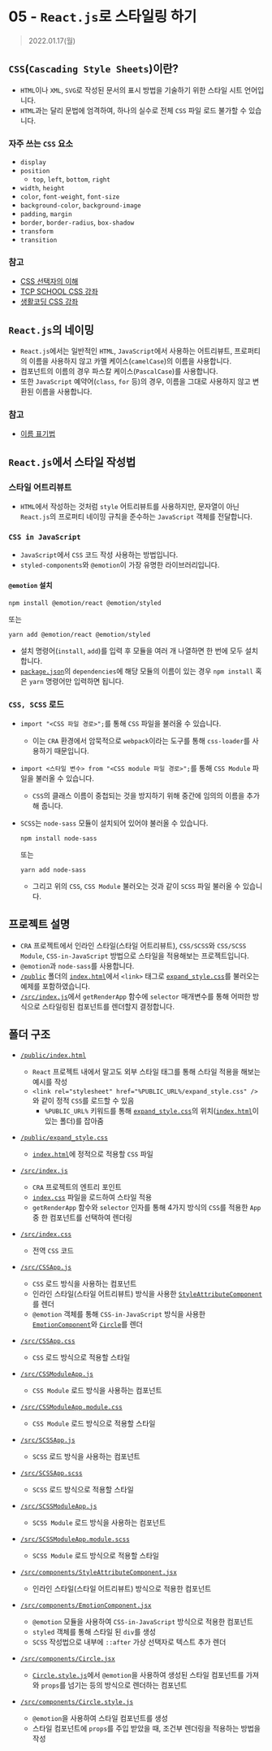 # 05 - `React.js`로 스타일링 하기

> 2022.01.17(월)

## `CSS`(`Cascading Style Sheets`)이란?

- `HTML`이나 `XML`, `SVG`로 작성된 문서의 표시 방법을 기술하기 위한 스타일 시트 언어입니다.
- `HTML`과는 달리 문법에 엄격하여, 하나의 실수로 전체 `CSS` 파일 로드 불가할 수 있습니다.

### 자주 쓰는 `CSS` 요소

- `display`
- `position`
  - `top`, `left`, `bottom`, `right`
- `width`, `height`
- `color`, `font-weight`, `font-size`
- `background-color`, `background-image`
- `padding`, `margin`
- `border`, `border-radius`, `box-shadow`
- `transform`
- `transition`

### 참고

- [CSS 선택자의 이해](https://www.nextree.co.kr/p8468/)
- [TCP SCHOOL CSS 강좌](http://www.tcpschool.com/css/intro)
- [생활코딩 CSS 강좌](https://opentutorials.org/course/2418)

## `React.js`의 네이밍

- `React.js`에서는 일반적인 `HTML`, `JavaScript`에서 사용하는 어트리뷰트, 프로퍼티의 이름을 사용하지 않고 카멜 케이스(`camelCase`)의 이름을 사용합니다.
- 컴포넌트의 이름의 경우 파스칼 케이스(`PascalCase`)를 사용합니다.
- 또한 `JavaScript` 예약어(`class`, `for` 등)의 경우, 이름을 그대로 사용하지 않고 변환된 이름을 사용합니다.

### 참고

- [이름 표기법](https://velog.io/@leyuri/%ED%91%9C%EA%B8%B0%EB%B2%95-%EC%8A%A4%EB%84%A4%EC%9D%B4%ED%81%AC-%EC%BC%80%EC%9D%B4%EC%8A%A4-%ED%8C%8C%EC%8A%A4%EC%B9%BC-%EC%BC%80%EC%9D%B4%EC%8A%A4-%EC%B9%B4%EB%A9%9C-%EC%BC%80%EC%9D%B4%EC%8A%A4)

## `React.js`에서 스타일 작성법

### 스타일 어트리뷰트

- `HTML`에서 작성하는 것처럼 `style` 어트리뷰트를 사용하지만, 문자열이 아닌 `React.js`의 프로퍼티 네이밍 규칙을 준수하는 `JavaScript` 객체를 전달합니다.

### `CSS in JavaScript`

- `JavaScript`에서 `CSS` 코드 작성 사용하는 방법입니다.
- `styled-components`와 `@emotion`이 가장 유명한 라이브러리입니다.

#### `@emotion` 설치

```shell
npm install @emotion/react @emotion/styled
```

또는

```shell
yarn add @emotion/react @emotion/styled
```

- 설치 명령어(`install`, `add`)를 입력 후 모듈을 여러 개 나열하면 한 번에 모두 설치합니다.
- [`package.json`](./package.json)의 `dependencies`에 해당 모듈의 이름이 있는 경우 `npm install` 혹은 `yarn` 명령어만 입력하면 됩니다.

### `CSS, SCSS` 로드

- `import "<CSS 파일 경로>";`를 통해 `CSS` 파일을 불러올 수 있습니다.

  - 이는 `CRA` 환경에서 암묵적으로 `webpack`이라는 도구를 통해 `css-loader`를 사용하기 때문입니다.

- `import <스타일 변수> from "<CSS module 파일 경로>";`를 통해 `CSS Module` 파일을 불러올 수 있습니다.

  - `CSS`의 클래스 이름이 중첩되는 것을 방지하기 위해 중간에 임의의 이름을 추가해 줍니다.

- `SCSS`는 `node-sass` 모듈이 설치되어 있어야 불러올 수 있습니다.

  ```shell
  npm install node-sass
  ```

  또는

  ```shell
  yarn add node-sass
  ```

  - 그리고 위의 `CSS`, `CSS Module` 불러오는 것과 같이 `SCSS` 파일 불러올 수 있습니다.

## 프로젝트 설명

- `CRA` 프로젝트에서 인라인 스타일(스타일 어트리뷰트), `CSS/SCSS`와 `CSS/SCSS Module`, `CSS-in-JavaScript` 방법으로 스타일을 적용해보는 프로젝트입니다.
- `@emotion`과 `node-sass`를 사용합니다.
- [`/public`](./public) 폴더의 [`index.html`](./public/index.html)에서 `<link>` 태그로 [`expand_style.css`](./public/expand_style.css)를 불러오는 예제를 포함하였습니다.
- [`/src/index.js`](./src/index.js)에서 `getRenderApp` 함수에 `selector` 매개변수를 통해 어떠한 방식으로 스타일링된 컴포넌트를 렌더할지 결정합니다.

## 폴더 구조

- [`/public/index.html`](./public/index.html)

  - `React` 프로젝트 내에서 말고도 외부 스타일 태그를 통해 스타일 적용을 해보는 예시를 작성
  - `<link rel="stylesheet" href="%PUBLIC_URL%/expand_style.css" />`와 같이 정적 `CSS`를 로드할 수 있음
    - `%PUBLIC_URL%` 키워드를 통해 [`expand_style.css`](./public/expand_style.css)의 위치([`index.html`](./public/index.html)이 있는 폴더)를 잡아줌

- [`/public/expand_style.css`](./public/expand_style.css)

  - [`index.html`](./public/index.html)에 정적으로 적용할 `CSS` 파일

- [`/src/index.js`](./src/index.js)

  - `CRA` 프로젝트의 엔트리 포인트
  - [`index.css`](./src/index.css) 파일을 로드하여 스타일 적용
  - `getRenderApp` 함수와 `selector` 인자를 통해 4가지 방식의 `CSS`를 적용한 `App` 중 한 컴포넌트를 선택하여 렌더링

- [`/src/index.css`](./src/index.css)

  - 전역 `CSS` 코드

- [`/src/CSSApp.js`](./src/CSSApp.js)

  - `CSS` 로드 방식을 사용하는 컴포넌트
  - 인라인 스타일(스타일 어트리뷰트) 방식을 사용한 [`StyleAttributeComponent`](./src/components/StyleAttributeComponent.jsx)를 렌더
  - `@emotion` 객체를 통해 `CSS-in-JavaScript` 방식을 사용한 [`EmotionComponent`](./src/components/EmotionComponent.jsx)와 [`Circle`](./src/components/Circle.jsx)를 렌더

- [`/src/CSSApp.css`](./src/CSSApp.css)

  - `CSS` 로드 방식으로 적용할 스타일

- [`/src/CSSModuleApp.js`](./src/CSSModuleApp.js)

  - `CSS Module` 로드 방식을 사용하는 컴포넌트

- [`/src/CSSModuleApp.module.css`](./src/CSSModuleApp.module.css)

  - `CSS Module` 로드 방식으로 적용할 스타일

- [`/src/SCSSApp.js`](./src/SCSSApp.js)

  - `SCSS` 로드 방식을 사용하는 컴포넌트

- [`/src/SCSSApp.scss`](./src/SCSSApp.scss)

  - `SCSS` 로드 방식으로 적용할 스타일

- [`/src/SCSSModuleApp.js`](./src/SCSSModuleApp.js)

  - `SCSS Module` 로드 방식을 사용하는 컴포넌트

- [`/src/SCSSModuleApp.module.scss`](./src/SCSSModuleApp.module.scss)

  - `SCSS Module` 로드 방식으로 적용할 스타일

- [`/src/components/StyleAttributeComponent.jsx`](./src/components/StyleAttributeComponent.jsx)

  - 인라인 스타일(스타일 어트리뷰트) 방식으로 적용한 컴포넌트

- [`/src/components/EmotionComponent.jsx`](./src/components/EmotionComponent.jsx)

  - `@emotion` 모듈을 사용하여 `CSS-in-JavaScript` 방식으로 적용한 컴포넌트
  - `styled` 객체를 통해 스타일 된 `div`를 생성
  - `SCSS` 작성법으로 내부에 `::after` 가상 선택자로 텍스트 추가 렌더

- [`/src/components/Circle.jsx`](./src/components/Circle.jsx)

  - [`Circle.style.js`](./src/components/Circle.style.js)에서 `@emotion`을 사용하여 생성된 스타일 컴포넌트를 가져와 `props`를 넘기는 등의 방식으로 렌더하는 컴포넌트

- [`/src/components/Circle.style.js`](./src/components/Circle.style.js)

  - `@emotion`을 사용하여 스타일 컴포넌트를 생성
  - 스타일 컴포넌트에 `props`를 주입 받았을 때, 조건부 렌더링을 적용하는 방법을 작성
